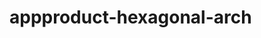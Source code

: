 # appproduct-hexagonal-arch                 
            
         
                    
   
         
       
        
      
 
 
  
